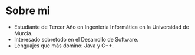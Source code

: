 # Sobre mi 
-  Estudiante de Tercer Año en Ingenieria Informática en la Universidad de Murcia.
-  Interesado sobretodo en el Desarrollo de Software.
-  Lenguajes que más domino: Java y C++.
